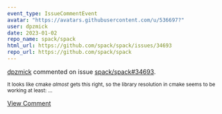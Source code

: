 ```yaml
---
event_type: IssueCommentEvent
avatar: "https://avatars.githubusercontent.com/u/536697?"
user: dpzmick
date: 2023-01-02
repo_name: spack/spack
html_url: https://github.com/spack/spack/issues/34693
repo_url: https://github.com/spack/spack
---
```


<a href='https://github.com/dpzmick' target='_blank'>dpzmick</a> commented on issue <a href='https://github.com/spack/spack/issues/34693' target='_blank'>spack/spack#34693</a>.

<small>It looks like cmake _almost_ gets this right, so the library resolution in cmake seems to be working at least:...</small>

<a href='https://github.com/spack/spack/issues/34693' target='_blank'>View Comment</a>